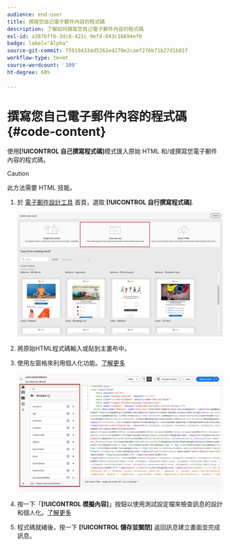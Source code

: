 ```yaml
---
audience: end-user
title: 撰寫您自己電子郵件內容的程式碼
description: 了解如何撰寫您自己電子郵件內容的程式碼
exl-id: a387bff6-3dc8-421c-9efd-043c16694ef0
badge: label="Alpha"
source-git-commit: f59194334d5262e4270e2caef276b71b27d1b81f
workflow-type: tm+mt
source-wordcount: '109'
ht-degree: 60%

---
```


# 撰寫您自己電子郵件內容的程式碼 {#code-content}

使用&#x200B;**[!UICONTROL 自己撰寫程式碼]**&#x200B;模式匯入原始 HTML 和/或撰寫您電子郵件內容的程式碼。

>[!CAUTION]
>
>此方法需要 HTML 技能。

1. 於 [電子郵件設計工具](get-started-email-designer.md) 首頁，選取 **[!UICONTROL 自行撰寫程式碼]**.

   ![](assets/code-your-own.png)

1. 將原始HTML程式碼輸入或貼到主畫布中。

1. 使用左窗格來利用個人化功能。[了解更多](../personalization/gs-personalization.md)

   ![](assets/code-editor-personalization.png)

1. 按一下「**[!UICONTROL 模擬內容]**」按鈕以使用測試設定檔來檢查訊息的設計和個人化。[了解更多](../preview-test/preview-test.md)

1. 程式碼就緒後，按一下 **[!UICONTROL 儲存並關閉]** 返回訊息建立畫面並完成訊息。
